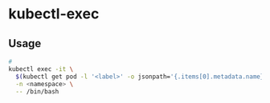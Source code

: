 # kubectl-exec

## Usage

```sh
#
kubectl exec -it \
  $(kubectl get pod -l '<label>' -o jsonpath='{.items[0].metadata.name}' -n <namespace>) \
  -n <namespace> \
  -- /bin/bash
```
